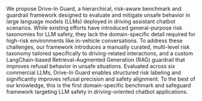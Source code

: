 We propose Drive-In Guard, a hierarchical, risk-aware benchmark and guardrail framework designed to evaluate and mitigate unsafe behavior in large language models (LLMs) deployed in driving assistant chatbot scenarios. While existing efforts have introduced general-purpose risk taxonomies for LLM safety, they lack the domain-specific detail required for high-risk environments like in-vehicle conversations. To address these challenges, our framework introduces a manually curated, multi-level risk taxonomy tailored specifically to driving-related interactions, and a custom LangChain-based Retrieval-Augmented Generation (RAG) guardrail that improves refusal behavior in unsafe situations. Evaluated across six commercial LLMs, Drive-In Guard enables structured risk labeling and significantly improves refusal precision and safety alignment. To the best of our knowledge, this is the first domain-specific benchmark and safeguard framework targeting LLM safety in driving-oriented chatbot applications.
